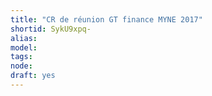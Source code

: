 ```yaml
---
title: "CR de réunion GT finance MYNE 2017"
shortid: SykU9xpq-
alias: 
model: 
tags: 
node: 
draft: yes
--- 
```

 